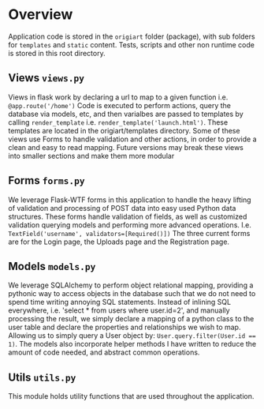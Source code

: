 Overview
============
Application code is stored in the `origiart` folder (package), with sub folders for `templates` and `static` content. Tests, scripts and other non runtime code is stored in this root directory.


Views `views.py`
------------
Views in flask work by declaring a url to map to a given function i.e. `@app.route('/home')`
Code is executed to perform actions, query the database via models, etc, and then varialbes are passed
to templates by calling `render_template` i.e. `render_template('launch.html')`. These templates are
located in the origiart/templates directory. Some of these views use Forms to handle validation and
other actions, in order to provide a clean and easy to read mapping. Future versions may break these
views into smaller sections and make them more modular


Forms `forms.py`
------------
We leverage Flask-WTF forms in this application to handle the heavy lifting of validation
and processing of POST data into easy used Python data structures. These forms handle validation
of fields, as well as customized validation querying models and performing more advanced operations.
I.e. `TextField('username', validators=[Required()])` The three current forms are for the Login page, 
the Uploads page and the Registration page.

Models `models.py`
------------
We leverage SQLAlchemy to perform object relational mapping, providing a pythonic way to access 
objects in the database such that we do not need to spend time writing annoying
SQL statements. Instead of inlining SQL everywhere, i.e. 'select * from users where user.id=2',
and manually processing the result, we simply declare a mapping of a python class to the user table
and declare the properties and relationships we wish to map. Allowing us to simply query a User object
by: `User.query.filter(User.id == 1)`. The models also incorporate helper methods I have written
to reduce the amount of code needed, and abstract common operations.

Utils `utils.py`
------------
This module holds utility functions that are used throughout the application.
